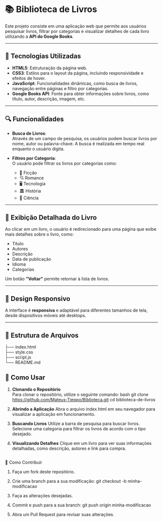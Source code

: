 # 📚 **Biblioteca de Livros**

Este projeto consiste em uma aplicação web que permite aos usuários pesquisar livros, filtrar por categorias e visualizar detalhes de cada livro utilizando a **API do Google Books**.

---

## 🚀 **Tecnologias Utilizadas**

- **HTML5**: Estruturação da página web.
- **CSS3**: Estilos para o layout da página, incluindo responsividade e efeitos de hover.
- **JavaScript**: Funcionalidades dinâmicas, como busca de livros, navegação entre páginas e filtro por categorias.
- **Google Books API**: Fonte para obter informações sobre livros, como título, autor, descrição, imagem, etc.

---

## 🔍 **Funcionalidades**

- **Busca de Livros**:  
  Através de um campo de pesquisa, os usuários podem buscar livros por nome, autor ou palavra-chave. A busca é realizada em tempo real enquanto o usuário digita.

- **Filtros por Categoria**:  
  O usuário pode filtrar os livros por categorias como:
  - 📖 Ficção
  - 💘 Romance
  - 🖥️ Tecnologia
  - 🏛️ História
  - 🔬 Ciência

---

## 📖 **Exibição Detalhada do Livro**

Ao clicar em um livro, o usuário é redirecionado para uma página que exibe mais detalhes sobre o livro, como:
- Título
- Autores
- Descrição
- Data de publicação
- Idioma
- Categorias

Um botão **"Voltar"** permite retornar à lista de livros.

---

## 📱 **Design Responsivo**

A interface é **responsiva** e adaptável para diferentes tamanhos de tela, desde dispositivos móveis até desktops.

---

## 📁 **Estrutura de Arquivos**


├── index.html        
├── style.css         
├── script.js         
└── README.md         

##

## 🚀 **Como Usar**

1. **Clonando o Repositório**  
   Para clonar o repositório, utilize o seguinte comando:
   bash
   git clone https://github.com/Mateus-Tieppo/Biblioteca.git
   cd biblioteca-de-livros

2. **Abrindo a Aplicação**
   Abra o arquivo index.html em seu navegador para visualizar a aplicação em funcionamento.

3. **Buscando Livros**
   Utilize a barra de pesquisa para buscar livros.
   Selecione uma categoria para filtrar os livros de acordo com o tipo desejado.

4. **Visualizando Detalhes**
   Clique em um livro para ver suas informações detalhadas, como descrição, autores e link para compra.

##

🤝 Como Contribuir
1. Faça um fork deste repositório.
  
2. Crie uma branch para a sua modificação:
   git checkout -b minha-modificacao
  
3. Faça as alterações desejadas.
  
4. Commit e push para a sua branch:
   git push origin minha-modificacao
  
5.  Abra um Pull Request para revisar suas alterações.
